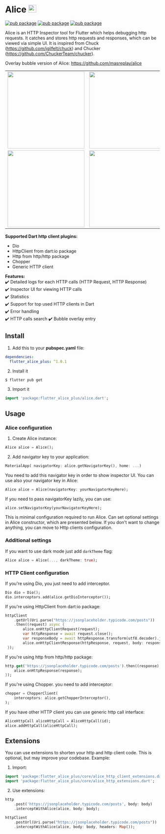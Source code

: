
# Alice <img src="https://raw.githubusercontent.com/hautvfami/flutter-alice/main/media/logo.png" width="25px">

[![pub package](https://img.shields.io/pub/v/flutter_alice_plus.svg)](https://pub.dev/packages/flutter_alice_plus)
[![pub package](https://img.shields.io/github/license/hautvfami/flutter-alice.svg?style=flat)](https://github.com/masreplay/flutter_alice_plus)
[![pub package](https://img.shields.io/badge/platform-flutter-blue.svg)](https://github.com/masreplay/flutter_alice_plus)

Alice is an HTTP Inspector tool for Flutter which helps debugging http requests. 
It catches and stores http requests and responses, which can be viewed via simple UI. 
It is inspired from Chuck (https://github.com/jgilfelt/chuck) and Chucker (https://github.com/ChuckerTeam/chucker).


Overlay bubble version of Alice: https://github.com/masreplay/alice

<table>
  <tr>
    <td>
		<img width="250px" src="https://raw.githubusercontent.com/hautvfami/flutter-alice/main/media/1.png">
    </td>
    <td>
       <img width="250px" src="https://raw.githubusercontent.com/hautvfami/flutter-alice/main/media/2.png">
    </td>
    <td>
       <img width="250px" src="https://raw.githubusercontent.com/hautvfami/flutter-alice/main/media/3.png">
    </td>
    <td>
       <img width="250px" src="https://raw.githubusercontent.com/hautvfami/flutter-alice/main/media/4.png">
    </td>
     <td>
       <img width="250px" src="https://raw.githubusercontent.com/hautvfami/flutter-alice/main/media/5.png">
    </td>
    <td>
       <img width="250px" src="https://raw.githubusercontent.com/hautvfami/flutter-alice/main/media/6.png">
    </td>
  </tr>
  <tr>
    <td>
	<img width="250px" src="https://raw.githubusercontent.com/hautvfami/flutter-alice/main/media/7.png">
    </td>
    <td>
       <img width="250px" src="https://raw.githubusercontent.com/hautvfami/flutter-alice/main/media/8.png">
    </td>
    <td>
       <img width="250px" src="https://raw.githubusercontent.com/hautvfami/flutter-alice/main/media/9.png">
    </td>
    <td>
       <img width="250px" src="https://raw.githubusercontent.com/hautvfami/flutter-alice/main/media/10.png">
    </td>
    <td>
       <img width="250px" src="https://raw.githubusercontent.com/hautvfami/flutter-alice/main/media/11.png">
    </td>
     <td>
       <img width="250px" src="https://raw.githubusercontent.com/hautvfami/flutter-alice/main/media/12.png">
    </td>
  </tr>

</table>

**Supported Dart http client plugins:**

- Dio
- HttpClient from dart:io package
- Http from http/http package
- Chopper
- Generic HTTP client

**Features:**  
✔️ Detailed logs for each HTTP calls (HTTP Request, HTTP Response)  
✔️ Inspector UI for viewing HTTP calls  
✔️ Statistics  
✔️ Support for top used HTTP clients in Dart  
✔️ Error handling  
✔️ HTTP calls search
✔️ Bubble overlay entry

## Install

1. Add this to your **pubspec.yaml** file:

```yaml
dependencies:
  flutter_alice_plus: ^1.0.1
```

2. Install it

```bash
$ flutter pub get
```

3. Import it

```dart
import 'package:flutter_alice_plus/alice.dart';
```

## Usage
### Alice configuration
1. Create Alice instance:

```dart
Alice alice = Alice();
```

2. Add navigator key to your application:

```dart
MaterialApp( navigatorKey: alice.getNavigatorKey(), home: ...)
```

You need to add this navigator key in order to show inspector UI.
You can use also your navigator key in Alice:

```dart
Alice alice = Alice(navigatorKey: yourNavigatorKeyHere);
```

If you need to pass navigatorKey lazily, you can use:
```dart
alice.setNavigatorKey(yourNavigatorKeyHere);
```
This is minimal configuration required to run Alice. Can set optional settings in Alice constructor, which are presented below. If you don't want to change anything, you can move to Http clients configuration.

### Additional settings
If you want to use dark mode just add `darkTheme` flag:

```dart
Alice alice = Alice(..., darkTheme: true);
```

### HTTP Client configuration
If you're using Dio, you just need to add interceptor.

```dart
Dio dio = Dio();
dio.interceptors.add(alice.getDioInterceptor());
```


If you're using HttpClient from dart:io package:

```dart
httpClient
	.getUrl(Uri.parse("https://jsonplaceholder.typicode.com/posts"))
	.then((request) async {
		alice.onHttpClientRequest(request);
		var httpResponse = await request.close();
		var responseBody = await httpResponse.transform(utf8.decoder).join();
		alice.onHttpClientResponse(httpResponse, request, body: responseBody);
 });
```

If you're using http from http/http package:

```dart
http.get('https://jsonplaceholder.typicode.com/posts').then((response) {
    alice.onHttpResponse(response);
});
```

If you're using Chopper. you need to add interceptor:

```dart
chopper = ChopperClient(
    interceptors: alice.getChopperInterceptor(),
);
```

If you have other HTTP client you can use generic http call interface:
```dart
AliceHttpCall aliceHttpCall = AliceHttpCall(id);
alice.addHttpCall(aliceHttpCall);
```

## Extensions
You can use extensions to shorten your http and http client code. This is optional, but may improve your codebase.
Example:
1. Import:
```dart
import 'package:flutter_alice_plus/core/alice_http_client_extensions.dart';
import 'package:flutter_alice_plus/core/alice_http_extensions.dart';
```

2. Use extensions:
```dart
http
    .post('https://jsonplaceholder.typicode.com/posts', body: body)
    .interceptWithAlice(alice, body: body);
```

```dart
httpClient
    .postUrl(Uri.parse("https://jsonplaceholder.typicode.com/posts"))
    .interceptWithAlice(alice, body: body, headers: Map());
```